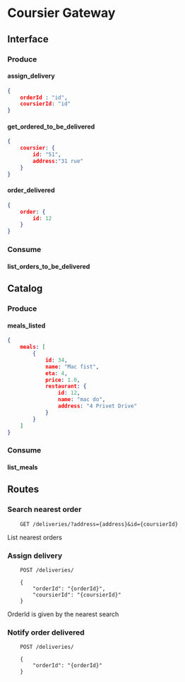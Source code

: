 # Coursier Gateway

## Interface
### Produce
#### assign_delivery
```json
{
    orderId : "id",
    coursierId: "id"
}
```
#### get_ordered_to_be_delivered
```json
{
    coursier: {
        id: "51",
        address:"31 rue"
    }
}
```
    
#### order_delivered
```json
{
    order: {
        id: 12
    }
}
```

### Consume
#### list_orders_to_be_delivered
## Catalog
### Produce
#### meals_listed
```json
{
    meals: [
        {
            id: 34,
            name: "Mac fist",
            eta: 4,
            price: 1.0,            
            restaurant: {
                id: 12,
                name: "mac do",
                address: "4 Privet Drive"
            }
        }
    ]
}
```
### Consume
#### list_meals

## Routes

### Search nearest order

```
    GET /deliveries/?address={address}&id={coursierId}
```
List nearest orders

### Assign delivery 

```
    POST /deliveries/

    {
        "orderId": "{orderId}",
        "coursierId": "{coursierId}"
    }
```
OrderId is given by the nearest search


### Notify order delivered

```
    POST /deliveries/

    {
        "orderId": "{orderId}"
    }
```